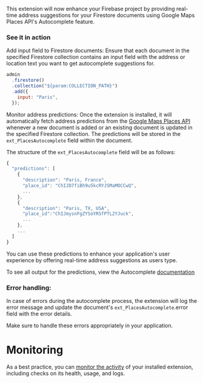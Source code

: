 This extension will now enhance your Firebase project by providing real-time address suggestions for your Firestore documents using Google Maps Places API's Autocomplete feature.

### See it in action
Add input field to Firestore documents: Ensure that each document in the specified Firestore collection contains an input field with the address or location text you want to get autocomplete suggestions for.

```js
admin
  .firestore()
  .collection("${param:COLLECTION_PATH}")
  .add({
    input: "Paris",
  });
```

Monitor address predictions: Once the extension is installed, it will automatically fetch address predictions from the [Google Maps Places API](https://developers.google.com/maps/documentation/javascript/get-api-key) whenever a new document is added or an existing document is updated in the specified Firestore collection. The predictions will be stored in the `ext_PlacesAutocomplete` field within the document.

The structure of the `ext_PlacesAutocomplete` field will be as follows:

```js
{
  "predictions": [
    {
      "description": "Paris, France",
      "place_id": "ChIJD7fiBh9u5kcRYJSMaMOCCwQ",
      ...
    },
    {
      "description": "Paris, TX, USA",
      "place_id":"ChIJmysnFgZYSoYRSfPTL2YJuck",
      ...
    },
    ...
  ]
}
```

You can use these predictions to enhance your application's user experience by offering real-time address suggestions as users type.

To see all output for the predictions, view the Autocomplete [documentation](https://developers.google.com/maps/documentation/places/web-service/autocomplete)

### Error handling: 
In case of errors during the autocomplete process, the extension will log the error message and update the document's `ext_PlacesAutocomplete`.error field with the error details. 

Make sure to handle these errors appropriately in your application.

# Monitoring
As a best practice, you can [monitor the activity](https://firebase.google.com/docs/extensions/manage-installed-extensions#monitor) of your installed extension, including checks on its health, usage, and logs.